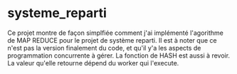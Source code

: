 # systeme_reparti
 
Ce projet montre de façon simplfiée comment j'ai implémenté l'agorithme de MAP REDUCE pour le projet de système reparti.
Il est à noter que ce n'est pas la version finalement du code, et qu'il y'a les aspects de programmation concurrente à gérer.
La fonction de HASH est aussi à revoir. La valeur qu'elle retourne dépend du worker qui l'execute.

